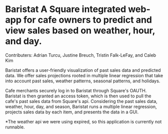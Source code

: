 # Baristat A Square integrated web-app for cafe owners to predict and view sales based on weather, hour, and day.

Contributers: Adrian Turcu, Justine Breuch, Tristin Falk-LeFay, and Caleb Kim

Baristat offers a user-friendly visualization of past sales data and predicted data. We offer sales projections rooted in multiple linear regression that take into account past sales, weather patterns, seasonal patterns, and holidays.

Cafe merchants securely log in to Baristat through Square's OAUTH. Baristat is then granted an access token, which is then used to pull the cafe's past sales data from Square's api. Considering the past sales data, weather, hour, day, and season, Baristat runs a multiple linear regression, projects sales data by each item, and presents the data in a GUI.  

*The weather api we were using expired, so this application is currently not runnable. 
